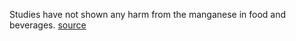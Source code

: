 Studies have not shown any harm from the manganese in food and beverages. [source](https://ods.od.nih.gov/factsheets/Manganese-Consumer/#:~:text=development%20of%20diabetes.-,Can%20manganese%20be%20harmful%3F,from%20welding%20or%20mining%20work.)
